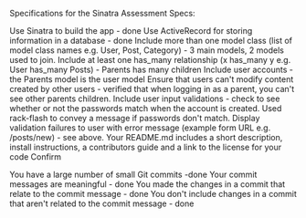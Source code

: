 Specifications for the Sinatra Assessment
Specs:

 Use Sinatra to build the app - done
 Use ActiveRecord for storing information in a database - done
 Include more than one model class (list of model class names e.g. User, Post, Category) - 3 main models, 2 models used to join.
 Include at least one has_many relationship (x has_many y e.g. User has_many Posts) - Parents has many children
 Include user accounts - the Parents model is the user model
 Ensure that users can't modify content created by other users - verified that when logging in as a parent, you can't see other parents children.
 Include user input validations - check to see whether or not the passwords match when the account is created. Used rack-flash to convey a message if passwords don't match.
 Display validation failures to user with error message (example form URL e.g. /posts/new) - see above.
 Your README.md includes a short description, install instructions, a contributors guide and a link to the license for your code
Confirm

 You have a large number of small Git commits -done
 Your commit messages are meaningful - done
 You made the changes in a commit that relate to the commit message - done
 You don't include changes in a commit that aren't related to the commit message - done
